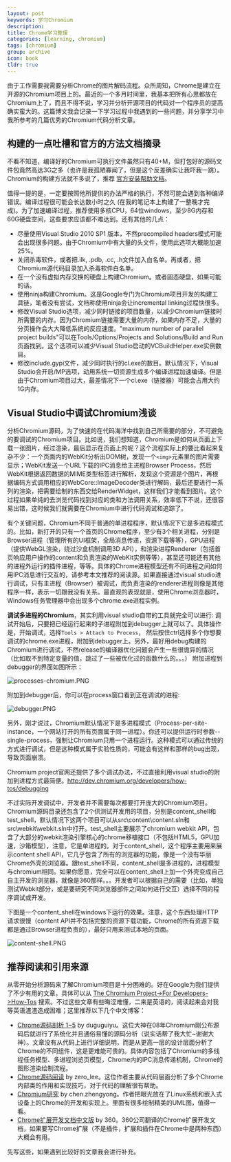 ```yaml
---
layout: post
keywords: 学习Chromium
description: 
title: Chrome学习整理
categories: [learning, chromium]
tags: [chromium]
group: archive
icon: book
tldr: true
---
```


由于工作需要我需要分析Chrome的图片解码流程。众所周知，Chrome是建立在开源的Chromium项目上的。最近的一个多月时间里，我基本把所有心思都放在Chromium上了，而且不得不说，学习并分析开源项目的代码对一个程序员的提高确实蛮大的。这篇博文我会记录一下学习过程中我遇到的一些问题，并分享学习中我所参考的几篇优秀的Chromium代码分析文章。

<!-- more -->

## 构建的一点吐槽和官方的方法文档摘录

不看不知道，编译好的Chromium可执行文件虽然只有40+M，但打包好的源码文件包竟然高达3G之多（也许是我孤陋寡闻了，但是这个反差确实让我吓我一跳）。
Chromium的构建方法就不多说了，推荐 [官方安装帮助文档](http://www.chromium.org/developers/how-tos/build-instructions-windows/index.html)。

值得一提的是，一定要按照他所提供的办法严格的执行，不然可能会遇到各种编译错误。编译过程很可能会长达数小时之久 (在我的笔记本上构建了一整晚才完成)。为了加速编译过程，推荐使用多核CPU，64位windows，至少8G内存和60G硬盘空间，这些要求应该都不难达到。还有其他的几点：

- 尽量使用Visual Studio 2010 SP1 版本，不然precompiled headers模式可能会出现很多问题。由于Chromium中有大量的头文件，使用此选项大概能加速25%。
- 关闭杀毒软件，或者把.ilk, .pdb, .cc, .h文件加入白名单。再或者，把Chromium源代码目录加入杀毒软件白名单。
- 在一个没有虚拟内存交换的硬盘上构建Chromium。或者固态硬盘，如果可能的话。
- 使用ninja构建Chromium。这是Google专门为Chromium项目开发的构建工具链，笔者没有尝试，文档称使用ninja会让incremental linking过程快很多。
- 修改Visual Studio选项，减少同时链接的项目数量，以减少Chromium链接时所需要的内存。因为Chromium链接需要大量的内存，如果内存不足，大量的分页操作会大大降低系统的反应速度。"maximum number of parallel project builds"可以在Tools/Options/Projects and Solutions/Build and Run页面找到。这个选项可以减少Visual Studio启动的VCBuildHelper.exe实例数目。
- 修改include.gypi文件，减少同时执行的cl.exe的数目。默认情况下，Visual Studio会开启/MP选项，动用系统一切资源生成多个编译进程加速编译。但是由于Chromium项目过大，最差情况下一个cl.exe（链接器）可能会占用大约1G内存。

## Visual Studio中调试Chromium浅谈

分析Chromium源码，为了快速的在代码海洋中找到自己所需要的部分，不可避免的要调试的Chromium项目。比如说，我们想知道，Chromium是如何从页面上下载一张图片，经过渲染，最后显示在页面上的呢？这个流程实际上的要比看起来复杂不少：一个页面内的WebKit分析出DOM树，发现一个`<img>`元素里的图片需要显示；WebKit发送一个URL下载的IPC消息给主进程Browser Process，然后WebKit根据返回数据的MIME类型标签进行解析，发现这个资源是个图片，再根据编码方式调用相应的WebCore::ImageDecoder类进行解码，最后还要进行一系列的渲染，把需要绘制的东西交给RenderWidget，这样我们才能看到图片。这个过程如果单纯的去浏览代码找到对应的类和方法调用关系，效率低下不说，还很容易出错，这时候我们就需要在Chromium中进行代码调试和追踪了。

有个关键问题，Chromium不同于普通的单进程程序，默认情况下它是多进程模式的。比如，新打开的只有一个首页的Chrome程序，至少有3个相关进程，分别是Browser进程（管理所有的UI框架，全局消息传递，资源下载等等），GPU进程（提供WebGL渲染，绕过沙盒机制调用3D API），和渲染进程Renderer（包括首页响应用户操作的content和负责渲染的WebKit实例等等），甚至还可能还有其他的进程外运行的插件进程，等等。具体的Chrome进程模型还有不同进程之间如何用IPC消息进行交互的，请参考本文推荐的阅读源。如果直接通过visual studio进行调试，只有主进程（Browser）被调试，而负责渲染的renderer进程则像是其他程序一样，表示一切跟我没有关系。最直观的表现就是，使用Chrome浏览器时，Windows任务管理器中会出现多个chrome.exe进程实例。

**调试多进程的Chromium**，其实利用visual studio自带的工具就完全可以进行: 调试开始后，只要把已经运行起来的子进程附加到debugger上就可以了。具体操作是，开始调试，选择`Tools > Attach to Process`， 然后按住ctrl选择多个你想要调试的chrome.exe进程，附加到debugger上。另外，最好用debug构建的Chromium进行调试，不然release的编译器优化问题会产生一些很诡异的情况（比如取不到特定变量的值，跳过了一些被优化过的函数什么的。。。）
附加进程到debugger的界面如图所示：

![processes-chromium.PNG](/image/processes-chromium.PNG)

附加到debugger后，你可以在process窗口看到正在调试的进程:

![debugger.PNG](/image/debugger.PNG)

另外，刚才说过，Chromium默认情况下是多进程模式（Process-per-site-instance，一个网站打开的所有页面属于同一进程）。你还可以提供运行时参数--single-process，强制让Chromium只用一个进程运行。这种模式可以通过传统的方式进行调试，但是这种模式属于实验性质的，可能会有这样和那样的bug出现，导致页面崩溃。

Chromium project官网还提供了多个调试办法，不过直接利用visual studio的附加到进程方式最简便。http://dev.chromium.org/developers/how-tos/debugging

不过实际开发调试中，开发者并不需要每次都要打开庞大的Chromium项目。Chromium源码目录还包含了2个供测试开发用的项目，分别是content_shell和test_shell，默认情况下这两个项目可以从src\content\content.sln和src\webkit\webkit.sln中打开。test_shell主要展示了chromium webkit API，包含了大部分的webkit渲染引擎核心的chrome移植接口（不包括HTML5，GPU加速，沙箱模型），注意，它是单进程的。对于content_shell，这个程序主要用来展示content shell API，它几乎包含了所有的浏览器的功能，像是一个没有华丽Chrome外壳的浏览器。跟test_shell不同，content_shell是多进程的，进程模型与chromium相同。如果你愿意，完全可以在content_shell上加一个外壳变成自己自主开发的浏览器，就像是360那样。。。开发者可以根据自己的需要（比如，单独测试Webkit部分，或是要研究不同浏览器部件之间如何进行交互）选择不同的程序调试或开发。

下图是一个content_shell在windows下运行的效果。注意，这个东西处理HTTP请求很慢（content API并不包括完整的资源下载功能，Chrome的所有资源下载都是通过Browser进程负责的），最好只用来测试本地的页面。


![content-shell.PNG](/image/content-shell.PNG)

## 推荐阅读和引用来源

从零开始分析源码来了解Chromium项目是十分困难的。好在Google为我们提供了不少有用的文章，具体可以从 [The Chromium Project->For Developers->How-Tos](http://www.chromium.org/developers/how-tos/) 搜索。不过这些文章有些晦涩难懂，二来是英语的，阅读起来会对我等英语渣渣造成困难；这里推荐以下几个中文博客：

- [Chrome源码剖析 1~5](http://www.cnblogs.com/duguguiyu/archive/2008/10/02/1303095.html) by duguguiyu。这位大神在08年Chromium刚公布源码后就进行了系统化并且通俗易懂的源码分析（说实话帮了我大忙~谢谢大神）。文章没有从代码上进行详细说明，而是从更高一层的设计层面分析了Chrome的不同组件，这是更难能可贵的。具体内容包括了Chromium的多线程任务模型、多进程浏览页模型，Chrome内的IPC消息传递机制，Chrome的图形渲染绘制流程。
- [Chrome源码阅读](http://blog.csdn.net/zero_lee/article/category/1212479) by zero_lee。这位作者主要从代码层面分析了多个Chrome内部类的作用和实现技巧，对于代码的理解很有帮助。
- [Chromium研究](http://mogoweb.net/categories/chromium-research) by chen.zhengyong。作者把眼光放在了Linux系统和嵌入式设备上的Chrome的开发和实现上。里面有很多绘制精美的UML图，值得一看。
- [Chrome扩展开发文档中文版](http://open.chrome.360.cn/extension_dev/overview.html) by 360。360公司翻译的Chrome扩展开发文档，如果要写Chrome扩展（不是插件，扩展和插件在Chrome中是两种东西）大概会有用。

先写这些，如果遇到比较好的文章我会进行补充。